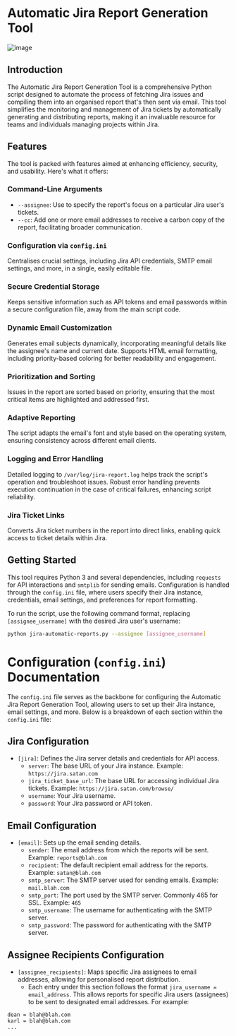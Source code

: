 # Automatic Jira Report Generation Tool
![image](https://github.com/automatic-jira-report-generation-tool/automatic-jira-report-generation-tool.github.io/raw/master/images/jira-logo.png)

## Introduction
The Automatic Jira Report Generation Tool is a comprehensive Python script designed to automate the process of fetching Jira issues and compiling them into an organised report that's then sent via email. This tool simplifies the monitoring and management of Jira tickets by automatically generating and distributing reports, making it an invaluable resource for teams and individuals managing projects within Jira.

## Features
The tool is packed with features aimed at enhancing efficiency, security, and usability. Here's what it offers:
### Command-Line Arguments

* `--assignee`: Use to specify the report's focus on a particular Jira user's tickets.
* `--cc`: Add one or more email addresses to receive a carbon copy of the report, facilitating broader communication.

### Configuration via `config.ini`

Centralises crucial settings, including Jira API credentials, SMTP email settings, and more, in a single, easily editable file.

### Secure Credential Storage

Keeps sensitive information such as API tokens and email passwords within a secure configuration file, away from the main script code.

### Dynamic Email Customization

Generates email subjects dynamically, incorporating meaningful details like the assignee's name and current date.
Supports HTML email formatting, including priority-based coloring for better readability and engagement.

### Prioritization and Sorting

Issues in the report are sorted based on priority, ensuring that the most critical items are highlighted and addressed first.

### Adaptive Reporting

The script adapts the email's font and style based on the operating system, ensuring consistency across different email clients.

### Logging and Error Handling

Detailed logging to `/var/log/jira-report.log` helps track the script's operation and troubleshoot issues.
Robust error handling prevents execution continuation in the case of critical failures, enhancing script reliability.

### Jira Ticket Links

Converts Jira ticket numbers in the report into direct links, enabling quick access to ticket details within Jira.

## Getting Started
This tool requires Python 3 and several dependencies, including `requests` for API interactions and `smtplib` for sending emails. Configuration is handled through the `config.ini` file, where users specify their Jira instance, credentials, email settings, and preferences for report formatting.

To run the script, use the following command format, replacing `[assignee_username]` with the desired Jira user's username:
```bash
python jira-automatic-reports.py --assignee [assignee_username]
```

# Configuration (`config.ini`) Documentation
The `config.ini` file serves as the backbone for configuring the Automatic Jira Report Generation Tool, allowing users to set up their Jira instance, email settings, and more. Below is a breakdown of each section within the `config.ini` file:

## Jira Configuration

* `[jira]`: Defines the Jira server details and credentials for API access.
	+ `server`: The base URL of your Jira instance. Example: `https://jira.satan.com`
	+ `jira_ticket_base_url`: The base URL for accessing individual Jira tickets. Example: `https://jira.satan.com/browse/`
	+ `username`: Your Jira username.
	+ `password`: Your Jira password or API token.

## Email Configuration

* `[email]`: Sets up the email sending details.
	+ `sender`: The email address from which the reports will be sent. Example: `reports@blah.com`
	+ `recipient`: The default recipient email address for the reports. Example: `satan@blah.com`
	+ `smtp_server`: The SMTP server used for sending emails. Example: `mail.blah.com`
	+ `smtp_port`: The port used by the SMTP server. Commonly 465 for SSL. Example: `465`
	+ `smtp_username`: The username for authenticating with the SMTP server.
	+ `smtp_password`: The password for authenticating with the SMTP server.

## Assignee Recipients Configuration

* `[assignee_recipients]`: Maps specific Jira assignees to email addresses, allowing for personalised report distribution.
	+ Each entry under this section follows the format `jira_username = email_address`. This allows reports for specific Jira users (assignees) to be sent to designated email addresses. For example:

```
dean = blah@blah.com
karl = blah@blah.com
...
```
